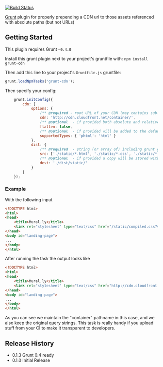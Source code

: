 [![Build Status](https://travis-ci.org/tactivos/grunt-cdn.png)](https://travis-ci.org/tactivos/grunt-cdn.png)


[Grunt][grunt] plugin for properly prepending a CDN url to those assets referenced with absolute paths (but not URLs)

## Getting Started
This plugin requires Grunt `~0.4.0`

Install this grunt plugin next to your project's gruntfile with: `npm install grunt-cdn`

Then add this line to your project's `Gruntfile.js` gruntfile:

```javascript
grunt.loadNpmTasks('grunt-cdn');
```

Then specify your config:

```javascript
    grunt.initConfig({
        cdn: {
            options: {
                /** @required - root URL of your CDN (may contains sub-paths as shown below) */
                cdn: 'http://cdn.cloudfront.net/container/',
                /** @optional  - if provided both absolute and relative paths will be converted */
                flatten: false,
                /** @optional  - if provided will be added to the default supporting types */
                supportedTypes: { 'phtml': 'html' }
            },
            dist: {
                /** @required  - string (or array of) including grunt glob variables */
                src: ['./static/*.html', './static/*.css', './static/*.soy'],
                /** @optional  - if provided a copy will be stored without modifying original file */
                dest: './dist/static/'
            }
        }
    });
```

### Example

With the following input

```html
<!DOCTYPE html>
<html>
<head>
    <title>Mural.ly</title>
    <link rel="stylesheet" type="text/css" href="/static/compiled.css?v=13512tyu3kds" />
</head>
<body id="landing-page">
...
</body>
</html>
```

After running the task the output looks like

```html
<!DOCTYPE html>
<html>
<head>
    <title>Mural.ly</title>
    <link rel="stylesheet" type="text/css" href="http://cdn.cloudfront.net/container/static/compiled.css?v=13512tyu3kds" />
</head>
<body id="landing-page">
...
</body>
</html>
```

As you can see we maintain the "container" pathname in this case, and we also keep the original
query strings. This task is really handy if you upload stuff from your CI to make it transparent
to developers.

## Release History
* 0.1.3 Grunt 0.4 ready
* 0.1.0 Initial Release

[grunt]: https://github.com/cowboy/grunt
